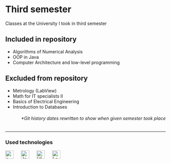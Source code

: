 # Third semester
Classes at the University I took in third semester
## Included in repository
- Algorithms of Numerical Analysis
- OOP in Java
- Computer Architecture and low-level programming
## Excluded from repository
- Metrology (LabView)
- Math for IT specialists II
- Basics of Electrical Engineering
- Introduction to Databases
<h6 align="right">*Git history dates rewritten to show when given semester took place</h6>

---
### Used technologies
[<img align="left" width="26px" style="padding: 0 20px 20px 0" alt="c++" src="https://cdn.jsdelivr.net/gh/devicons/devicon/icons/cplusplus/cplusplus-original.svg"/>][cpp]
[<img align="left" width="26px" alt= "Java" src="https://cdn.jsdelivr.net/gh/devicons/devicon/icons/java/java-original.svg" style="padding: 0 20px 20px 0"></img>][java]
[<img align="left" width="26px" style="padding: 0 20px 20px 0" alt="HLA" src="https://user-images.githubusercontent.com/33003089/217233651-b05042bc-841f-4927-85c6-d81f92dcbe9c.png"/>][hla]
[<img align="left" width="26px" alt= "LabView" src="https://cdn.jsdelivr.net/gh/devicons/devicon/icons/labview/labview-original.svg" style="padding: 0 20px 20px 0"></img>][labview]


[cpp]: https://en.wikipedia.org/wiki/C%2B%2B
[java]: https://www.java.com/pl/
[hla]: https://www.plantation-productions.com/Webster/HighLevelAsm/index.html
[labview]: https://www.ni.com/pl-pl/shop/labview.html
